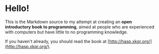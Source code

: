 Hello!
======

This is the Markdown source to my attempt at creating an **open introductory book to programming**, aimed at people who are experienced with computers but have little to no programming knowledge.

If you haven't already, you should read the book at [http://hasp.xkqr.org/](http://hasp.xkqr.org/).
